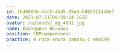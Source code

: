 ```yaml
---
id: fbd6683b-bbc5-4bd5-95ed-b895311448e7
date: 2021-07-21T09:59:24.162Z
avatar: /uploads/_mg_4081.jpg
name: Екатерина Иванова
position: CRM-маркетолог
practice: 4 года опыта работы с amoCRM
---
```


